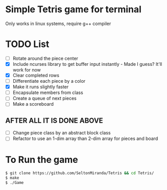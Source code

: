 # Simple Tetris game for terminal

Only works in linux systems, require g++ compiler

# TODO List
- [ ] Rotate around the piece center
- [x] Include ncurses library to get buffer input instantly - Made I guess? It'll work for now
- [x] Clear completed rows
- [ ] Differentiate each piece by a color 
- [x] Make it runs slightly faster
- [ ] Encapsulate members from class 
- [ ] Create a queue of next pieces
- [ ] Make a scoreboard

## AFTER ALL IT IS DONE ABOVE
- [ ] Change piece class by an abstract block class
- [ ] Refactor to use an 1-dim array than 2-dim array for pieces and board

# To Run the game
```bash
$ git clone https://github.com/SeltonMiranda/Tetris && cd Tetris/
$ make
$ ./Game
```
